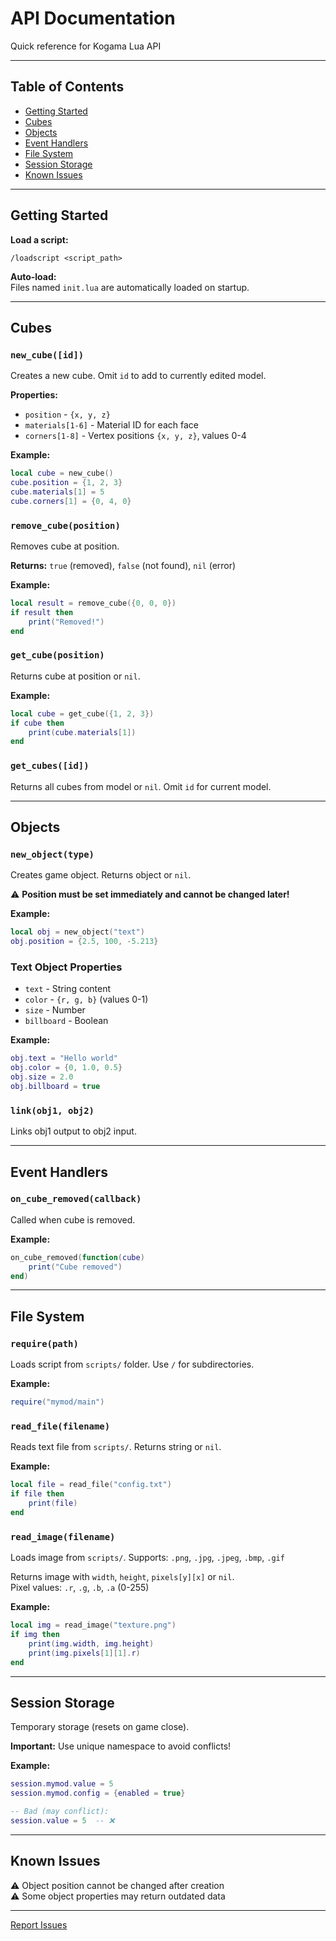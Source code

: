 # API Documentation

Quick reference for Kogama Lua API

---

## Table of Contents
- [Getting Started](#getting-started)
- [Cubes](#cubes)
- [Objects](#objects)
- [Event Handlers](#event-handlers)
- [File System](#file-system)
- [Session Storage](#session-storage)
- [Known Issues](#known-issues)

---

## Getting Started

**Load a script:**
```
/loadscript <script_path>
```

**Auto-load:**  
Files named `init.lua` are automatically loaded on startup.

---

## Cubes

### `new_cube([id])`

Creates a new cube. Omit `id` to add to currently edited model.

**Properties:**
- `position` - `{x, y, z}` 
- `materials[1-6]` - Material ID for each face
- `corners[1-8]` - Vertex positions `{x, y, z}`, values 0-4

**Example:**
```lua
local cube = new_cube()
cube.position = {1, 2, 3}
cube.materials[1] = 5
cube.corners[1] = {0, 4, 0}
```

### `remove_cube(position)`

Removes cube at position.

**Returns:** `true` (removed), `false` (not found), `nil` (error)

**Example:**
```lua
local result = remove_cube({0, 0, 0})
if result then
    print("Removed!")
end
```

### `get_cube(position)`

Returns cube at position or `nil`.

**Example:**
```lua
local cube = get_cube({1, 2, 3})
if cube then
    print(cube.materials[1])
end
```

### `get_cubes([id])`

Returns all cubes from model or `nil`. Omit `id` for current model.

---

## Objects

### `new_object(type)`

Creates game object. Returns object or `nil`.

⚠️ **Position must be set immediately and cannot be changed later!**

**Example:**
```lua
local obj = new_object("text")
obj.position = {2.5, 100, -5.213}
```

### Text Object Properties

- `text` - String content
- `color` - `{r, g, b}` (values 0-1)
- `size` - Number
- `billboard` - Boolean

**Example:**
```lua
obj.text = "Hello world"
obj.color = {0, 1.0, 0.5}
obj.size = 2.0
obj.billboard = true
```

### `link(obj1, obj2)`

Links obj1 output to obj2 input.

---

## Event Handlers

### `on_cube_removed(callback)`

Called when cube is removed.

**Example:**
```lua
on_cube_removed(function(cube)
    print("Cube removed")
end)
```

---

## File System

### `require(path)`

Loads script from `scripts/` folder. Use `/` for subdirectories.

**Example:**
```lua
require("mymod/main")
```

### `read_file(filename)`

Reads text file from `scripts/`. Returns string or `nil`.

**Example:**
```lua
local file = read_file("config.txt")
if file then
    print(file)
end
```

### `read_image(filename)`

Loads image from `scripts/`. Supports: `.png`, `.jpg`, `.jpeg`, `.bmp`, `.gif`

Returns image with `width`, `height`, `pixels[y][x]` or `nil`.  
Pixel values: `.r`, `.g`, `.b`, `.a` (0-255)

**Example:**
```lua
local img = read_image("texture.png")
if img then
    print(img.width, img.height)
    print(img.pixels[1][1].r)
end
```

---

## Session Storage

Temporary storage (resets on game close).

**Important:** Use unique namespace to avoid conflicts!

**Example:**
```lua
session.mymod.value = 5
session.mymod.config = {enabled = true}

-- Bad (may conflict):
session.value = 5  -- ❌
```

---

## Known Issues

⚠️ Object position cannot be changed after creation  
⚠️ Some object properties may return outdated data

---

[Report Issues](https://github.com/amuarte/kogama-lua-api/issues)
